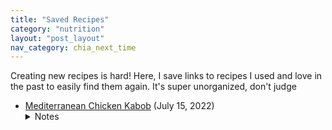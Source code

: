 ```yaml
---
title: "Saved Recipes"
category: "nutrition"
layout: "post_layout"
nav_category: chia_next_time
---
```


Creating new recipes is hard! Here, I save links to recipes I used and love in the past to easily find them again. It's super unorganized, don't judge

* [Mediterranean Chicken Kabob](https://www.deliciousmeetshealthy.com/grilled-mediterranean-chicken-kebabs/) (July 15, 2022)
  <details>
    <summary>Notes</summary>
    <ul>
      <li>Cut chicken and sprinkle salt while making the marinade</li>
      <li>Marinated for 6 hours</li>
    </ul>
  </details>